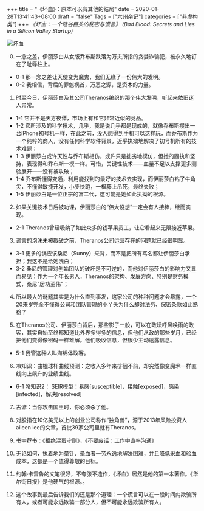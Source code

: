 +++
title = "《坏血》：原本可以有其他的结局"
date = 2020-01-28T13:41:43+08:00
draft = "false"
Tags = ["六州杂记"]
categories = ["非虚构类"]
+++
*《坏血：一个硅谷巨头的秘密与谎言》*
*(Bad Blood: Secrets and Lies in a Silicon Valley Startup)*

![坏血](https://img9.doubanio.com/view/subject/l/public/s32288675.jpg "<Bad Blood>中文版封面")

0. 一念之差，伊丽莎白从女版乔布斯跌落为万夫所指的贪婪诈骗犯，被永久地钉在了耻辱柱上。
+ 0-1 那一念之差让天使变为魔鬼，我们无缘了一份伟大的发明。
+ 0-2 我相信，背后的罪魁祸首，万恶之源，是资本的力量。

1. 时至今日，伊丽莎白及其公司Theranos编织的那个伟大发明，听起来依旧迷人异常。
+ 1-1 它并不是天方夜谭，市场上有和它非常近似的竞品。
+ 1-2 它所涉及的科学技术，几乎，我是说几乎都是现成的，就像乔布斯攒出一台iPhone初号机一样，在此之前，没人想得到手机可以这样玩，而乔布斯作为一个纯粹的商人，没有任何科学软件背景，近乎执拗地解决了初号机所有的技术难题；
+ 1-3 伊丽莎白或许天性与乔布斯相仿，或许只是拙劣地模仿，但她的固执和坚持，表现得和乔布斯一模一样。可惜，关键性技术——血量不足以支撑更多测验展开——没有被攻破；
+ 1-4 乔布斯懂得变通，利用能找到的最好的技术去实现，而伊丽莎白钻了牛角尖，不懂得敏捷开发，小步快跑，一根藤上吊死，最终失败；
+ 1-5 伊丽莎白是一位正宗的富二代，这可能是她如此执拗的根源。

2. 如果关键技术日后被功课，伊丽莎白的“伟大设想”一定会有人接棒，继而实现。
+ 2-1 Theranos曾经吸纳了如此众多的钱苹果员工，让它看起来无限接近苹果。

3. 谎言的泡沫未被戳破之前，Theranos公司运营存在的问题就已经很明显。
+ 3-1 更多的锅应该桑尼（Sunny）来背，而不是把所有骂名都让伊丽莎白承担；我这不是给她洗白；
+ 3-2 桑尼的管理对创始团队的破坏是不可逆的，而他对伊丽莎白的影响力又显而易见；作为一个年长男人，Theranos的架构、发展方向、特别是财务模式，桑尼“居功至伟”；

4. 所以最大的谜题其实是为什么直到事发，这家公司的种种问题才会暴露，一个20来岁完全不懂得公司和团队管理的小丫头为什么却对法务、保密条款如此熟稔？

5. 在Theranos公司、伊丽莎白背后，那些影子一般，可以在政坛呼风唤雨的政客，其实自始至终都知道比外界多得多的信息，但他们从政的那些岁月，已经把他们变得像密码一样难解。他们吸收信息，但很少主动透露信息。
+ 5-1 我管这种人叫海绵体政客。

6. 冷知识：曲棍球杆曲线预测：之收入多年来徘徊不前，却突然像变魔术一样直线向上飙升的业绩曲线。
+ 6-1 冷知识2： SEIR模型：易感[susceptible]，接触[exposed]，感染[infected]，解决[resolved]

7. 古谚：当你攻击国王时，你必须杀了他。

8. 对股指在10亿美元以上的创业公司称作“独角兽”，源于2013年风险投资人aileen lee的文章，首批39家公司里就有Theranos。

9. 书中荐书：《拒绝混蛋守则》，《不要废话：工作中直率沟通》

10. 无论如何，执着地为晕针、晕血者一劳永逸地解决困难，并且降低采血和验血成本，这都是一个值得尊敬的目标。

11. 约翰·卡雷鲁的文笔很好，不夸张不造作，《坏血》居然是他的第一本著作。《华尔街日报》是他硬气的根源。。

12. 这个故事到最后告诉我们的还是那个道理：一个谎言可以在一段时间内欺骗所有人，或者可能永远欺骗一部分人，但不可能永远欺骗所有人。
